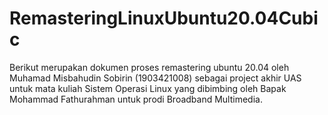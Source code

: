 # RemasteringLinuxUbuntu20.04Cubic
Berikut merupakan dokumen proses remastering ubuntu 20.04 oleh Muhamad Misbahudin Sobirin (1903421008) sebagai project akhir UAS untuk mata kuliah Sistem Operasi Linux yang dibimbing oleh Bapak Mohammad Fathurahman untuk prodi Broadband Multimedia.
